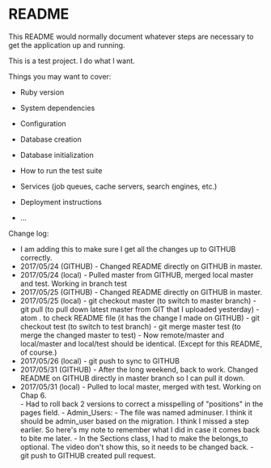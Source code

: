# README

This README would normally document whatever steps are necessary to get the
application up and running.

This is a test project.  I do what I want.

Things you may want to cover:

* Ruby version

* System dependencies

* Configuration

* Database creation

* Database initialization

* How to run the test suite

* Services (job queues, cache servers, search engines, etc.)

* Deployment instructions

* ...

Change log:
- I am adding this to make sure I get all the changes up to GITHUB correctly.
- 2017/05/24 (GITHUB) - Changed README directly on GITHUB in master.
- 2017/05/24 (local) - Pulled master from GITHUB, merged local master and test.  Working in branch test
- 2017/05/25 (GITHUB) - Changed README directly on GITHUB in master.
- 2017/05/25 (local) - git checkout master (to switch to master branch)
              - git pull (to pull down latest master from GIT that I uploaded yesterday)
              - atom . to check README file (it has the change I made on GITHUB)
              - git checkout test (to switch to test branch)
              - git merge master test (to merge the changed master to test)
              - Now remote/master and local/master and local/test should be identical.  (Except for this README, of course.)
- 2017/05/26 (local) - git push to sync to GITHUB
- 2017/05/31 (GITHUB) - After the long weekend, back to work.  Changed README on GITHUB directly in master branch so I can pull it down.
- 2017/05/31 (local) - Pulled to local master, merged with test.  Working on Chap 6.            
              - Had to roll back 2 versions to correct a misspelling of "positions" in the pages field.
              - Admin_Users: - The file was named adminuser.  I think it should be admin_user based on the migration.  I think I missed a step earlier.  So here's my note to remember what I did in case it comes back to bite me later.
              - In the Sections class, I had to make the belongs_to optional.  The video don't show this, so it needs to be changed back.
              - git push to GITHUB created pull request.    
